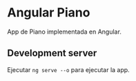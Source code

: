 # Angular Piano

App de Piano implementada en Angular.

## Development server

Ejecutar `ng serve --o` para ejecutar la app.
